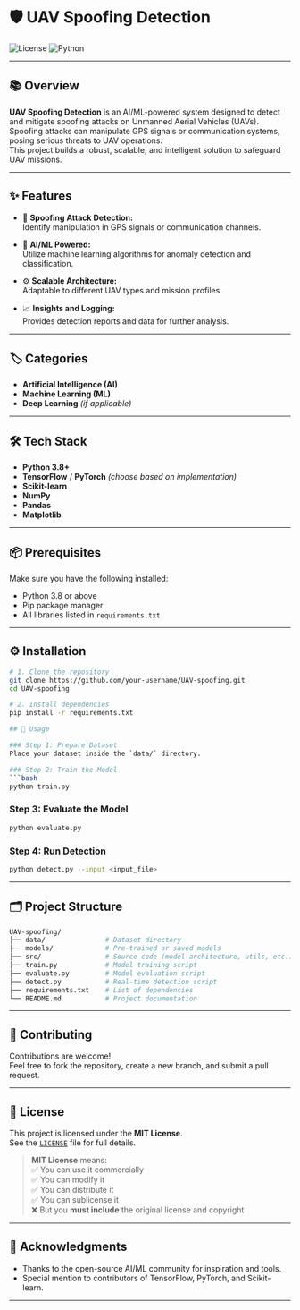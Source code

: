 # 🛡️ UAV Spoofing Detection

![License](https://img.shields.io/badge/license-MIT-blue.svg)
![Python](https://img.shields.io/badge/Python-3.8%2B-blue)

---

## 📚 Overview

**UAV Spoofing Detection** is an AI/ML-powered system designed to detect and mitigate spoofing attacks on Unmanned Aerial Vehicles (UAVs).  
Spoofing attacks can manipulate GPS signals or communication systems, posing serious threats to UAV operations.  
This project builds a robust, scalable, and intelligent solution to safeguard UAV missions.

---

## ✨ Features

- 📡 **Spoofing Attack Detection:**  
  Identify manipulation in GPS signals or communication channels.

- 🧠 **AI/ML Powered:**  
  Utilize machine learning algorithms for anomaly detection and classification.

- ⚙️ **Scalable Architecture:**  
  Adaptable to different UAV types and mission profiles.

- 📈 **Insights and Logging:**  
  Provides detection reports and data for further analysis.

---

## 🏷️ Categories

- **Artificial Intelligence (AI)**
- **Machine Learning (ML)**
- **Deep Learning** *(if applicable)*

---

## 🛠️ Tech Stack

- **Python 3.8+**
- **TensorFlow** / **PyTorch** *(choose based on implementation)*
- **Scikit-learn**
- **NumPy**
- **Pandas**
- **Matplotlib**

---

## 📦 Prerequisites

Make sure you have the following installed:
- Python 3.8 or above
- Pip package manager
- All libraries listed in `requirements.txt`

---

## ⚙️ Installation

```bash
# 1. Clone the repository
git clone https://github.com/your-username/UAV-spoofing.git
cd UAV-spoofing

# 2. Install dependencies
pip install -r requirements.txt

## 🚀 Usage

### Step 1: Prepare Dataset
Place your dataset inside the `data/` directory.

### Step 2: Train the Model
```bash
python train.py
```

### Step 3: Evaluate the Model
```bash
python evaluate.py
```

### Step 4: Run Detection
```bash
python detect.py --input <input_file>
```

---

## 🗂️ Project Structure

```bash
UAV-spoofing/
├── data/               # Dataset directory
├── models/             # Pre-trained or saved models
├── src/                # Source code (model architecture, utils, etc.)
├── train.py            # Model training script
├── evaluate.py         # Model evaluation script
├── detect.py           # Real-time detection script
├── requirements.txt    # List of dependencies
└── README.md           # Project documentation
```

---

## 🤝 Contributing

Contributions are welcome!  
Feel free to fork the repository, create a new branch, and submit a pull request.

---

## 📄 License

This project is licensed under the **MIT License**.  
See the [`LICENSE`](LICENSE) file for full details.

> **MIT License** means:  
> ✅ You can use it commercially  
> ✅ You can modify it  
> ✅ You can distribute it  
> ✅ You can sublicense it  
> ❌ But you **must include** the original license and copyright

---

## 🙏 Acknowledgments

- Thanks to the open-source AI/ML community for inspiration and tools.
- Special mention to contributors of TensorFlow, PyTorch, and Scikit-learn.

---
